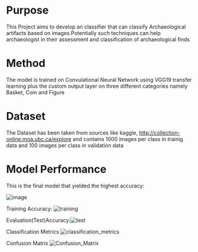 # Purpose
This Project aims to develop an classifier that can classify Archaeological artifacts based on images.Potentially such techniques  can help archaeologist in their assessment and classification of archaeological finds

# Method
The model is trained on Convulational Neural Network using VGG19 transfer learning plus the custom output layer on three different categories namely Basket, Coin and Figure 

# Dataset
The Dataset has been taken from sources like kaggle, http://collection-online.moa.ubc.ca/explore and contains 1000 images per class in trainig data and 100 images per class in validation data

# Model Performance 
This is the final model that yielded the highest accuracy:

![image](https://user-images.githubusercontent.com/47889475/98122467-a8dfb580-1ed6-11eb-9829-51200681f8d8.png)



Training Accuracy:
![training](https://user-images.githubusercontent.com/47889475/98120608-2d7d0480-1ed4-11eb-8874-8b6b7d736ff2.JPG)




Evaluation(Test)Accuracy:![test](https://user-images.githubusercontent.com/47889475/98120623-31108b80-1ed4-11eb-88df-66043eed9883.JPG)




Classification Metrics
![classification_metrics](https://user-images.githubusercontent.com/47889475/98120635-34a41280-1ed4-11eb-98c9-c01bc084365b.JPG)




Confusion Matrix
![Confusion_Matrix](https://user-images.githubusercontent.com/47889475/98120642-37066c80-1ed4-11eb-974c-e03311bb670f.JPG)




